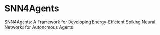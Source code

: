 # SNN4Agents
SNN4Agents: A Framework for Developing Energy-Efficient Spiking Neural Networks for Autonomous Agents
